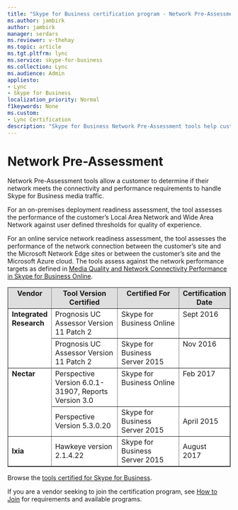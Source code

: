 ```yaml
---
title: "Skype for Business certification program - Network Pre-Assessment"
ms.author: jambirk
author: jambirk
manager: serdars
ms.reviewer: v-thehay
ms.topic: article
ms.tgt.pltfrm: lync
ms.service: skype-for-business
ms.collection: Lync
ms.audience: Admin
appliesto:
- Lync
- Skype for Business 
localization_priority: Normal
f1keywords: None
ms.custom:
- Lync Certification
description: "Skype for Business Network Pre-Assessment tools help customers determine if their network meets  connectivity and performance requirements to handle Skype for Business media traffic."
---
```


# Network Pre-Assessment
Network Pre-Assessment tools allow a customer to determine if their network meets the connectivity and performance requirements to handle Skype for Business media traffic.

For an on-premises deployment readiness assessment, the tool assesses the performance of the customer’s Local Area Network and Wide Area Network against user defined thresholds for quality of experience.

For an online service network readiness assessment, the tool assesses the performance of the network connection between the customer’s site and the Microsoft Network Edge sites or between the customer’s site and the Microsoft Azure cloud. The tools assess against the network performance targets as defined in [Media Quality and Network Connectivity Performance in Skype for Business Online](https://support.office.com/en-us/article/Media-Quality-and-Network-Connectivity-Performance-in-Skype-for-Business-Online-5fe3e01b-34cf-44e0-b897-b0b2a83f0917).

<table border="1" cellpadding="5" cellspacing="" class="grid" style="border-collapse:collapse;background-color:white;" width="617" xmlns="http://www.w3.org/1999/xhtml">
	<colgroup>
		<col width="84" />
		<col width="201" />
		<col width="201" />
		<col width="93" />
	</colgroup>
	<thead>
		<tr bgcolor="#DEDEDE">
			<td align="center" valign="top"><strong>Vendor</strong></td>
			<td align="center" valign="top"><strong>Tool Version Certified</strong></td>
			<td align="center" valign="top"><strong>Certified For</strong></td>
			<td align="center" valign="top"><strong>Certification Date</strong></td>
		</tr>
	</thead>
	<tbody>
		<tr align="left" valign="top">
			<td rowspan="2"><strong>Integrated Research</strong></td>
			<td>Prognosis UC Assessor Version 11 Patch 2</td>
			<td>Skype for Business Online</td>
			<td>Sept 2016</td>
		</tr>
		<tr align="left" valign="top">
			<td>Prognosis UC Assessor Version 11 Patch 2</td>
			<td>Skype for Business Server 2015</td>
			<td>Nov 2016</td>
		</tr>
		<tr align="left" valign="top">
			<td rowspan="2"><strong>Nectar</strong></td>
			<td>Perspective Version 6.0.1-31907, Reports Version 3.0</td>
			<td>Skype for Business Online</td>
			<td>Feb 2017</td>
		</tr>
		<tr>
			<td>Perspective Version 5.3.0.20</td>
			<td>Skype for Business Server 2015</td>
			<td>April 2015</td>
		</tr>
		<tr>
			<td><strong>Ixia</strong></td>
			<td>Hawkeye version 2.1.4.22</td>
			<td>Skype for Business Server 2015</td>
			<td>August 2017</td>
		</tr>
	</tbody>
</table>

Browse the [tools certified for Skype for Business](http://partnersolutions.skypeforbusiness.com/solutionscatalog/it-pro).

If you are a vendor seeking to join the certification program, see [How to Join](how-to-join.md) for requirements and available programs.


